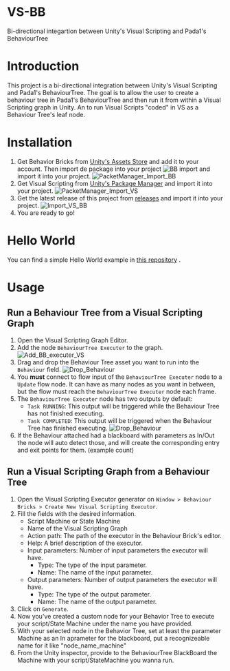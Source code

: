 # VS-BB
Bi-directional integartion between Unity's Visual Scripting and Pada1's BehaviourTree

# Introduction
This project is a bi-directional integration between Unity's Visual Scripting and Pada1's BehaviourTree. The goal is to allow the user to create a behaviour tree in Pada1's BehaviourTree and then run it from within a Visual Scripting graph in Unity. An to run Visual Scripts "coded" in VS as a Behaviour Tree's leaf node.

# Installation

1. Get Behavior Bricks from [Unity's Assets Store](https://assetstore.unity.com/packages/tools/visual-scripting/behavior-bricks-74816) and add it to your account.
Then import de package into your project ![BB import](doc/img/package_manager.png) and import it into your project. ![PacketManager_Import_BB](doc/img/import_bb.png)
2. Get Visual Scripting from [Unity's Package Manager]() and import it into your project.
![PacketManager_Import_VS](image-1.png)
1. Get the latest release of this project from [releases](https://github.com/borjacano97/VS-BB/releases) and import it into your project. ![Import_VS_BB](doc/img/import_bb_vs.png)
2. You are ready to go!


# Hello World
You can find a simple Hello World example in [this repository](https://github.com/borjacano97/HelloWorld-VS_BB) .

# Usage

## Run a Behaviour Tree from a Visual Scripting Graph

1. Open the Visual Scripting Graph Editor.
2. Add the node `BehaviourTree Executer` to the graph. ![Add_BB_executer_VS](doc/img/BB_executor-VS.png)
3. Drag and drop the Behaviour Tree asset you want to run into the `Behaviour` field. ![Drop_Behaviour](doc/img/BB-VS_select_tree.png)
4. You **must** connect to flow input of the `BehaviourTree Executer` node to a `Update` flow node. It can have as many nodes as you want in between, but the flow must reach the `BehaviourTree Executer` node each frame.
5. The `BehaviourTree Executer` node has two outputs by default:
	- `Task RUNNING`: This output will be triggered while the Behaviour Tree has not finished executing.
	- `Task COMPLETED`: This output will be triggered when the Behaviour Tree has finished executing.
  ![Drop_Behaviour](doc/img/BB-VS_excutor_parameters.png)
6. If the Behaviour attached had a blackboard with parameters as In/Out the node will auto detect those, and will create the corresponding entry and exit points for them. (example count) 

## Run a Visual Scripting Graph from a Behaviour Tree

1. Open the Visual Scripting Executor generator on `Window > Behaviour Bricks > Create New Visual Scripting Executor`.
2. Fill the fields with the desired information.
   - Script Machine or State Machine
   - Name of the Visual Scripting Graph
   - Action path: The path of the executor in the Behaviour Brick's editor.
   - Help: A brief description of the executor.
   - Input parameters: Number of input parameters the executor will have.
     - Type: The type of the input parameter.
     - Name: The name of the input parameter.
   - Output parameters: Number of output parameters the executor will have.
	 - Type: The type of the output parameter.
	 - Name: The name of the output parameter.
3. Click on `Generate`.
4. Now you've created a custom node for your Behavior Tree to execute your script/State Machine under the name you have provided.
5. With your selected node in the Behavior Tree, set at least the parameter Machine as an In aprameter for the blackboard, put a recognizeable name for it like "node_name_machine"
6. From the Unity inspector, provide to the BehaviourTree BlackBoard the Machine with your script/StateMachine you wanna run.
